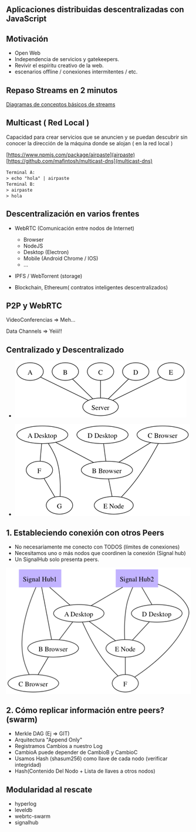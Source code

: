 ## Aplicaciones distribuidas descentralizadas con JavaScript


## Motivación

* Open Web
* Independencia de servicios y gatekeepers.
* Revivir el espíritu creativo de la web.
* escenarios offline / conexiones intermitentes / etc.

## Repaso Streams en 2 minutos


[Diagramas de conceptos básicos de streams](http://hugozap.com/development/2015/11/01/nodejs-streams-intro-diagrams)

## Multicast ( Red Local )

Capacidad para crear servicios que se anuncien y se
puedan descubrir sin conocer la dirección de la máquina
donde se alojan ( en la red local )

[https://www.npmjs.com/package/airpaste](airpaste)
[https://github.com/mafintosh/multicast-dns](multicast-dns)

    Terminal A:
    > echo "hola" | airpaste
    Terminal B:
    > airpaste
    > hola

## Descentralización en varios frentes

* WebRTC (Comunicación entre nodos de Internet)
    - Browser
    - NodeJS
    - Desktop (Electron)
    - Mobile (Android Chrome / IOS)
    - ...

* IPFS / WebTorrent (storage)
* Blockchain, Ethereum( contratos inteligentes descentralizados)

## P2P y WebRTC

VideoConferencias => Meh...

Data Channels => Yeiii!!

## Centralizado y Descentralizado

* ![Centralizado](central.png)

* ![Descentralizado](swarm1.png)

## 1. Estableciendo conexión con otros Peers

* No necesariamente me conecto con TODOS (límites de conexiones)
* Necesitamos uno o más nodos que coordinen la conexión (Signal hub)
* Un SignalHub solo presenta peers. 

![Descentralizado](swarm2.png)

## 2. Cómo replicar información entre peers? (swarm)

* Merkle DAG (Ej => GIT)
* Arquitectura "Append Only"
* Registramos Cambios a nuestro Log
* CambioA puede depender de CambioB y CambioC
* Usamos Hash (shasum256) como llave de cada nodo (verificar integridad)
* Hash(Contenido Del Nodo + Lista de llaves a otros nodos)

## Modularidad al rescate

* hyperlog
* leveldb
* webrtc-swarm
* signalhub





